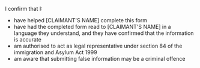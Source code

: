 I confirm that I:
  - have helped [CLAIMANT'S NAME] complete this form
  - have had the completed form read to [CLAIMANT'S NAME] in a language they understand, and they have confirmed that the information is accurate
  - am authorised to act as legal representative under section 84 of the immigration and Asylum Act 1999
  - am aware that submitting false information may be a criminal offence